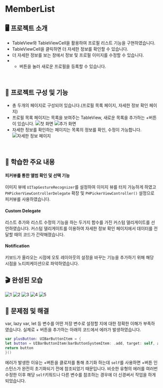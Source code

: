 # MemberList

## 🖥️ 프로젝트 소개

- TableView와 TableViewCell을 활용하여 프로필 리스트 기능을 구현하였습니다.
- TableViewCell을 클릭하면 더 자세한 정보를 확인할 수 있습니다.
- 더 자세한 정보를 보는 창에서 정보 및 프로필 이미지를 수정할 수 있습니다.
- + 버튼을 눌러 새로운 프로필을 등록할 수 있습니다.


<br>

## 👀 프로젝트 구성 및 기능

- 총 두개의 페이지로 구성되어 있습니다.(프로필 목록 페이지, 자세한 정보 확인 페이지)
- 프로필 목록 페이지는 목록을 보여주는 TableView, 새로운 목록을 추가하는 +버튼이 있습니다.
![첫 화면](https://github.com/kangsworkspace/DataStorage/assets/141600830/6acccf13-f50d-4a6e-84a6-a7c110eeef5f)
![추가 화면](https://github.com/kangsworkspace/DataStorage/assets/141600830/489ff97d-2126-4a05-ab1c-2ffbee22c8ec)
- 자세한 정보를 확인하는 페이지는 목록의 정보를 확인, 수정이 가능합니다.
![자세한 정보 페이지](https://github.com/kangsworkspace/DataStorage/assets/141600830/f243d98c-c396-4293-b58d-07285cc77169)


<br>

## 📌 학습한 주요 내용

#### 피커뷰를 통한 앨범 확인 및 선택 기능
이미지 뷰에 `UITapGestureRecognizer`를 설정하여 이미지 뷰를 터치 가능하게 하였고
`PHPickerViewControllerDelegate` 확장 및 `PHPickerViewController()` 설정으로 피커뷰를 사용하였습니다.


#### Custom Delegate
리스트 추가와 리스트 수정의 기능을 하는 두가지 함수를 가진 커스텀 델리게이트를 선언하였습니다.
커스텀 델리게이트를 이용하여 자세한 정보 확인 페이지에서 데이터를 전달할 때의 코드가 간략해졌습니다.


#### Notification
키보드가 올라오는 시점에 오토 레이아웃의 설정을 바꾸는 기능을 추가하기 위해 해당 시점을 노티피케이션으로 파악하였습니다.


## 🎬 완성된 모습
![1](https://github.com/kangsworkspace/DataStorage/assets/141600830/89d14890-a157-4634-a2c2-303ab07fe192)
![2](https://github.com/kangsworkspace/DataStorage/assets/141600830/487e34ab-8f2d-45d1-9a61-2700b26929ec)
![3](https://github.com/kangsworkspace/DataStorage/assets/141600830/75237334-4cf5-4bf5-94a0-7928679cf455)
![4](https://github.com/kangsworkspace/DataStorage/assets/141600830/7c82295d-7f4a-46da-aeb2-575726078e41)
![5](https://github.com/kangsworkspace/DataStorage/assets/141600830/9a0baa6d-26b1-4fe1-b592-206699130723)


## 🙉 문제점 및 해결

var, lazy var, let 등 변수를 어떤 저장 변수로 설정할 지에 대한 정확한 이해가 부족하였습니다.
실제로 + 버튼을 추가하는 아래의 코드에서 에러가 발생하였습니다.
```swift
var plusButton: UIBarButtonItem = {
let button = UIBarButtonItem(barButtonSystemItem: .add, target: self, action: #selector(plusButtonTapped))
return button
}()
```
에러가 발생한 이유는 +버튼을 클로저를 통해 초기화 하는데 `self`를 사용하면 +버튼 인스턴스가 완전히 초기화되기 전에 참조되었기 때문입니다.
비슷한 유형의 에러를 여러번 수정한 이후 해당 `self`키워드나 다른 변수를 참조하는 경우에 더 신경써서 작업을 하게 되었습니다. 
